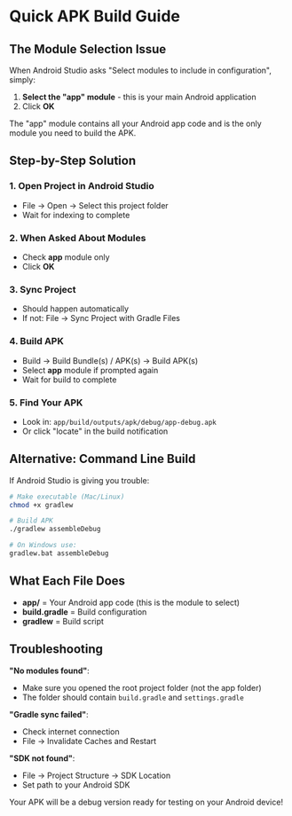 # Quick APK Build Guide

## The Module Selection Issue

When Android Studio asks "Select modules to include in configuration", simply:

1. **Select the "app" module** - this is your main Android application
2. Click **OK**

The "app" module contains all your Android app code and is the only module you need to build the APK.

## Step-by-Step Solution

### 1. Open Project in Android Studio
- File → Open → Select this project folder
- Wait for indexing to complete

### 2. When Asked About Modules
- Check **app** module only
- Click **OK**

### 3. Sync Project
- Should happen automatically
- If not: File → Sync Project with Gradle Files

### 4. Build APK
- Build → Build Bundle(s) / APK(s) → Build APK(s)
- Select **app** module if prompted again
- Wait for build to complete

### 5. Find Your APK
- Look in: `app/build/outputs/apk/debug/app-debug.apk`
- Or click "locate" in the build notification

## Alternative: Command Line Build

If Android Studio is giving you trouble:

```bash
# Make executable (Mac/Linux)
chmod +x gradlew

# Build APK
./gradlew assembleDebug

# On Windows use:
gradlew.bat assembleDebug
```

## What Each File Does

- **app/** = Your Android app code (this is the module to select)
- **build.gradle** = Build configuration  
- **gradlew** = Build script

## Troubleshooting

**"No modules found"**: 
- Make sure you opened the root project folder (not the app folder)
- The folder should contain `build.gradle` and `settings.gradle`

**"Gradle sync failed"**:
- Check internet connection
- File → Invalidate Caches and Restart

**"SDK not found"**:
- File → Project Structure → SDK Location
- Set path to your Android SDK

Your APK will be a debug version ready for testing on your Android device!